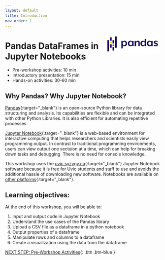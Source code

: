 ```yaml
---
layout: default
title: Introduction 
nav_order: 1
---
```

<img src="images/pandas-dataframes-logo.svg" style="float:right; width: 180px;" alt="Pandas logo">

# Pandas DataFrames in Jupyter Notebooks

- Pre-workshop activities: 10 min 
- Introductory presentation: 15 min
- Hands-on activities: 30-60 min

## Why Pandas? Why Jupyter Notebook? 

[Pandas](https://pandas.pydata.org/docs/){:target="_blank"} is an open-source Python library for data structuring and analysis. Its capabilities are flexible and can be integrated with other Python Libraries. It is also efficient for automating repetitive processes.
<br>

[Jupyter Notebook](https://jupyter.org/){:target="_blank"} is a web-based environment for interactive computing that helps researchers and scientists easily view programming output. In contrast to traditional programming environments, users can view output one sectuion at a time, which can help for breaking down tasks and debugging. There is no need for console knowledge.

This workshop uses the [uvic.syzygy.ca](https://uvic.syzygy.ca/){:target="_blank"} Jupyter Notebook software because it is free for Uvic students and staff to use and avoids the additional hassle of downloading new software. Notebooks are available on [other platforms](https://en.wikipedia.org/wiki/Notebook_interface){:target="_blank"}.

## Learning objectives:

At the end of this workshop, you will be able to:

1. Input and output code in Jupyter Notebook
2. Understand the use cases of the Pandas library
3. Upload a CSV file as a dataframe in a python notebook
4. Output properties of a dataframe
5. Manipulate rows and columns to a dataframe
6. Create a visualization using the data from the dataframe

 
[NEXT STEP: Pre-Workshop Activities](pre-workshop.html){: .btn .btn-blue }
